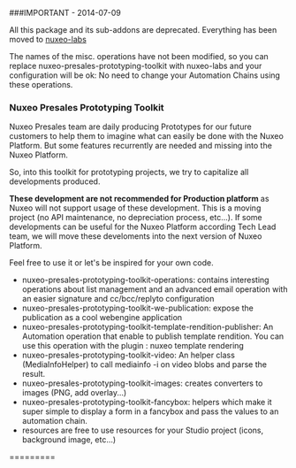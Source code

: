 ###IMPORTANT - 2014-07-09

All this package and its sub-addons are deprecated. Everything has been moved to [nuxeo-labs](https://github.com/nuxeo/nuxeo-labs)

The names of the misc. operations have not been modified, so you can replace nuxeo-presales-prototyping-toolkit with nuxeo-labs and your configuration will be ok: No need to change your Automation Chains using these operations.

### Nuxeo Presales Prototyping Toolkit
Nuxeo Presales team are daily producing Prototypes for our future customers to help them to imagine what can easily be done with the Nuxeo Platform. But some features recurrently are needed and missing into the Nuxeo Platform.

So, into this toolkit for prototyping projects, we try to capitalize all developments produced. 

**These development are not recommended for Production platform** as Nuxeo will not support usage of these development. This is a moving project (no API maintenance, no depreciation process, etc...). If some developments can be useful for the Nuxeo Platform according Tech Lead team, we will move these develoments into the next version of Nuxeo Platform.

Feel free to use it or let's be inspired for your own code. 


* nuxeo-presales-prototyping-toolkit-operations: contains interesting operations about list management and an advanced email operation with an easier signature and cc/bcc/replyto configuration
* nuxeo-presales-prototyping-toolkit-we-publication: expose the publication as a cool webengine application
* nuxeo-presales-prototyping-toolkit-template-rendition-publisher: An Automation operation that enable to publish template rendition. You can use this operation with the plugin : nuxeo template rendering
* nuxeo-presales-prototyping-toolkit-video: An helper class (MediaInfoHelper) to call mediainfo -i on video blobs and parse the result.
* nuxeo-presales-prototyping-toolkit-images: creates converters to images (PNG, add overlay...)
* nuxeo-presales-prototyping-toolkit-fancybox: helpers which make it super simple to display a form in a fancybox and pass the values to an automation chain. 
* resources are free to use resources for your Studio project (icons, background image, etc...)

=========

